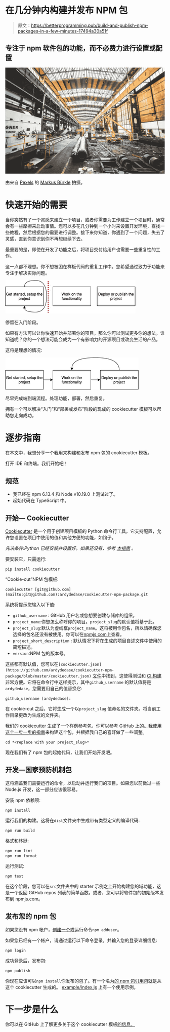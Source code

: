 # 在几分钟内构建并发布 NPM 包

> 原文：<https://betterprogramming.pub/build-and-publish-npm-packages-in-a-few-minutes-17494a30a51f>

## 专注于 npm 软件包的功能，而不必费力进行设置或配置

![](img/df7d951d4cd3352510ebd3c90948336d.png)

由来自 [Pexels](https://www.pexels.com/photo/white-generator-set-near-industrial-machines-1468390/?utm_content=attributionCopyText&utm_medium=referral&utm_source=pexels) 的 [Markus Bürkle](https://www.pexels.com/@doozydoom?utm_content=attributionCopyText&utm_medium=referral&utm_source=pexels) 拍摄。

# 快速开始的需要

当你突然有了一个灵感来建立一个项目，或者你需要为工作建立一个项目时，通常会有一些摩擦来启动事情。您可以多花几分钟到一个小时来设置开发环境，查找一些教程，然后根据您的需要进行调整。接下来你知道，你遇到了一个问题，失去了灵感，直到你意识到你不再想继续下去。

最重要的是，即使在开发了功能之后，将项目交付给用户也需要一些重复性的工作。

这一点都不理想。你不想被困在样板代码的重复工作中。您希望通过致力于功能来专注于解决实际问题。

![](img/9dfc9c444d215d7f3c52dec5e97eebe5.png)

停留在入门阶段。

如果有方法可以让你快速开始并部署你的项目，那么你可以测试更多你的想法。谁知道呢？你的一个想法可能会成为一个有影响力的开源项目或改变生活的产品。

这将是理想的情况:

![](img/e1c1f9701b6ce8d5b5b962e0be539c01.png)

尽早完成端到端流程。处理功能，部署，然后重复。

拥有一个可以解决“入门”和“部署或发布”阶段的现成的 cookiecutter 模板可以帮助您走向成功。

# 逐步指南

在本文中，我想分享一个我用来构建和发布 npm 包的 cookiecutter 模板。

打开 IDE 和终端。我们开始吧！

## 规范

*   我已经在 npm 6.13.4 和 Node v10.19.0 上测试过了。
*   起始代码在 TypeScript 中。

## 开始— Cookiecutter

[Cookiecutter](https://cookiecutter.readthedocs.io/en/1.7.0/README.html) 是一个用于创建项目模板的 Python 命令行工具。它支持配置，允许您设置在项目中使用的值和其他方便的功能，如钩子。

*先决条件:Python 已经安装并设置好。如果还没有，参考* [*本指南*](https://cookiecutter.readthedocs.io/en/1.7.0/installation.html) *。*

要安装它，只需运行:

```
pip install cookiecutter
```

“Cookie-cut”NPM 包模板:

```
cookiecutter [git@github.com](mailto:git@github.com):ardydedase/cookiecutter-npm-package.git
```

系统将提示您输入以下值:

*   `github_username` : GitHub 用户名或您想要创建存储库的组织。
*   `project_name`:你想怎么称呼你的项目。`project_slug`的默认值将基于此。
*   `project_slug`:默认为虚线框`project_name`。这将被用作包名，所以请确保您选择的包名还没有被使用。你可以在[npmjs.com](https://www.npmjs.com/)上查看。
*   `project_short_description` : 默认情况下将在生成的项目自述文件中使用的简短描述。
*   `version`:NPM 包的版本号。

这些都有默认值，您可以在`[cookiecutter.json](https://github.com/ardydedase/cookiecutter-npm-package/blob/master/cookiecutter.json)` [文件](https://github.com/ardydedase/cookiecutter-npm-package/blob/master/cookiecutter.json)中找到，这使得测试和 [CI 构建](https://github.com/ardydedase/cookiecutter-npm-package/blob/master/.github/workflows/main.yml#L39)非常方便。它将在命令行中这样提示，其中`github_username` 的默认值将是`ardydedase`，您需要用自己的值替换它:

```
github_username [ardydedase]:
```

在 cookie-cut 之后，它将生成一个以`project_slug` 值命名的文件夹。将当前工作目录更改为生成的文件夹。

我们的 cookiecutter 生成了一个样例参考包，你可以参考 GitHub 上的[。我使用这个](https://github.com/ardydedase/reference-package)[一步一步的指南](https://itnext.io/step-by-step-building-and-publishing-an-npm-typescript-package-44fe7164964c)来构建这个包，并根据我自己的喜好做了一些调整。

```
cd *<replace with your project_slug>*
```

现在我们有了 npm 包的起始代码，让我们开始开发吧。

## 开发—国家预防机制包

这将涵盖我们需要运行的命令，以启动并运行我们的项目。如果您以前做过一些 Node.js 开发，这一部分应该很容易。

安装 npm 依赖项:

```
npm install
```

运行我们的构建。这将在`dist`文件夹中生成带有类型定义的编译代码:

```
npm run build
```

格式和林挺:

```
npm run lint
npm run format
```

运行测试:

```
npm test
```

在这个阶段，您可以在`src`文件夹中的 starter 示例之上开始构建您的域功能，这是一个返回 GitHub repos 列表的简单函数。或者，您可以将软件包的初始版本发布到 npmjs.com。

## 发布您的 npm 包

如果您没有 npm 帐户，[创建一个](https://www.npmjs.com/signup)或运行命令`npm adduser`。

如果您已经有一个帐户，请通过运行以下命令登录，并输入您的登录详细信息:

```
npm login
```

成功登录后，发布包:

```
npm publish
```

你现在应该可以`npm install`你发布的包了。有一个名为[的 npm 包引用包](https://www.npmjs.com/package/reference-package)就是从这个 cookiecutter 生成的。 [example/index.js](https://github.com/ardydedase/cookiecutter-npm-package/blob/master/example/index.js) 上有一个使用示例。

# 下一步是什么

你可以在 GitHub 上了解更多关于这个 cookiecutter 模板[的信息。](https://github.com/ardydedase/cookiecutter-npm-package)